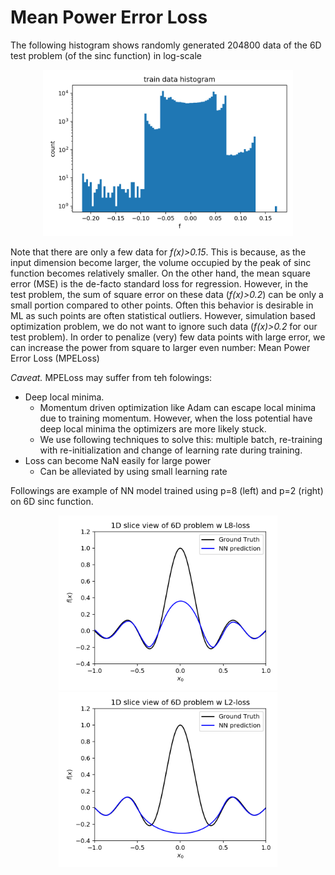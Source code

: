 
# Mean Power Error Loss 

The following histogram shows randomly generated 204800 data of the 6D test problem (of the sinc function) in log-scale

<p align="center">
  <img src="train_data_histo_6D_204800sample.png" width="400" />
</p>


Note that there are only a few data for *f(x)>0.15*. This is because, as the input dimension become larger, the volume occupied by the peak of sinc function becomes relatively smaller. On the other hand, the mean square error (MSE) is the de-facto standard loss for regression. However, in the test problem, the sum of square error on these data (*f(x)>0.2*) can be only a small portion compared to other points. Often this behavior is desirable in ML as such points are often statistical outliers. However, simulation based optimization problem, we do not want to ignore such data (*f(x)>0.2* for our test problem). In order to penalize (very) few data points with large error, we can increase the power from square to larger even number: Mean Power Error Loss (MPELoss)

*Caveat.* MPELoss may suffer from teh folowings:
- Deep local minima. 
  - Momentum driven optimization like Adam can escape local minima due to training momentum. However, when the loss potential have deep local minima the optimizers are more likely stuck. 
  - We use following techniques to solve this: multiple batch, re-training with re-initialization and change of learning rate during training.
- Loss can become NaN easily for large power
  - Can be alleviated by using small learning rate
  

Followings are example of NN model trained using p=8 (left) and p=2 (right) on 6D sinc function.

<p align="center">
  <img src="NN_6D_L8-Loss.png" width="350" /> <img src="NN_6D_L2-Loss.png" width="350" />
</p>

